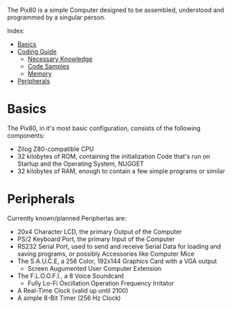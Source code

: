 The Pix80 is a simple Computer designed to be assembled, understood and programmed by a singular person.

Index:
- [Basics](#basics)
- [Coding Guide](CodingGuide.md)
	- [Necessary Knowledge](necessaryKnowledge.md)
	- [Code Samples](codeSamples.md)
	- [Memory](Memory.md)
- [Peripherals](#peripherals)
# Basics
The Pix80, in it's most basic configuration, consists of the following components: 
- Zilog Z80-compatible CPU
- 32 kilobytes of ROM, containing the initialization Code that's run on Startup and the Operating System, NUGGET
- 32 kilobytes of RAM, enough to contain a few simple programs or similar

# Peripherals
Currently known/planned Peripherlas are:
- 20x4 Character LCD, the primary Output of the Computer
- PS/2 Keyboard Port, the primary Input of the Computer
- RS232 Serial Port, used to send and receive Serial Data for loading and saving programs, or possibly Accessories like Computer Mice
- The S.A.U.C.E, a 256 Color, 192x144 Graphics Card with a VGA output
	- Screen Augumented User Computer Extension
- The F.L.O.O.F.I., a 8 Voice Soundcard
	- Fully Lo-Fi Oscillation Operation Frequency Irritator
- A Real-Time Clock (valid up until 2100)
- A simple 8-Bit Timer (256 Hz Clock) 
# 